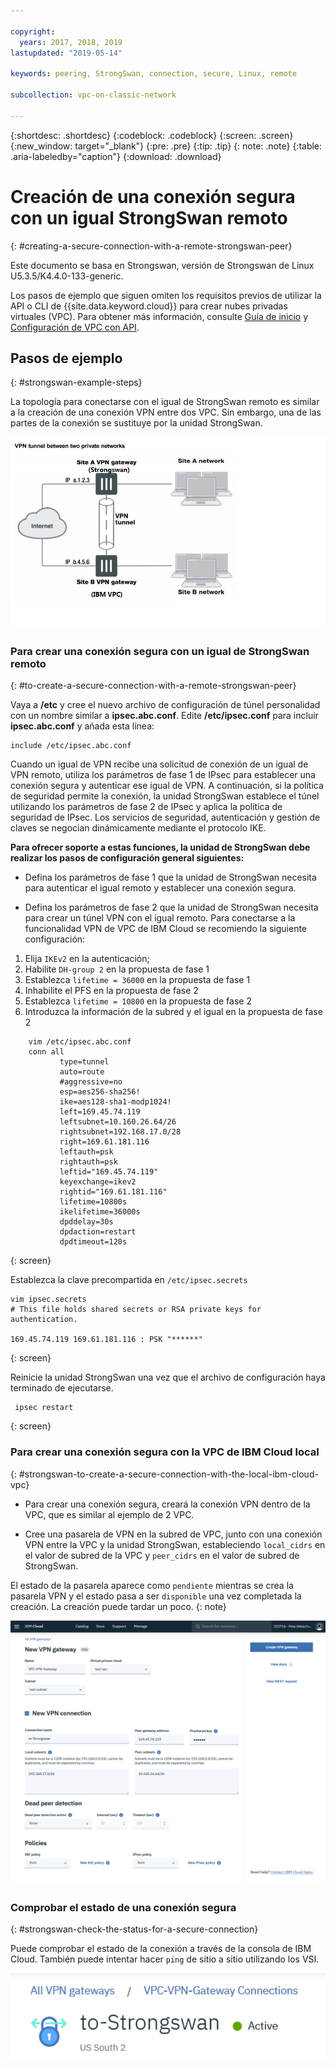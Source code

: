 ```yaml
---

copyright:
  years: 2017, 2018, 2019
lastupdated: "2019-05-14"

keywords: peering, StrongSwan, connection, secure, Linux, remote

subcollection: vpc-on-classic-network

---
```


{:shortdesc: .shortdesc}
{:codeblock: .codeblock}
{:screen: .screen}
{:new_window: target="_blank"}
{:pre: .pre}
{:tip: .tip}
{: note: .note}
{:table: .aria-labeledby="caption"}
{:download: .download}


# Creación de una conexión segura con un igual StrongSwan remoto
{: #creating-a-secure-connection-with-a-remote-strongswan-peer}

Este documento se basa en Strongswan, versión de Strongswan de Linux U5.3.5/K4.4.0-133-generic.

Los pasos de ejemplo que siguen omiten los requisitos previos de utilizar la API o CLI de {{site.data.keyword.cloud}} para crear nubes privadas virtuales (VPC). Para obtener más información, consulte [Guía de inicio](/docs/vpc-on-classic?topic=vpc-on-classic-getting-started) y [Configuración de VPC con API](/docs/vpc-on-classic?topic=vpc-on-classic-creating-a-vpc-using-the-rest-apis).

## Pasos de ejemplo
{: #strongswan-example-steps}

La topología para conectarse con el igual de StrongSwan remoto es similar a la creación de una conexión VPN entre dos VPC. Sin embargo, una de las partes de la conexión se sustituye por la unidad StrongSwan.

![especificar descripción de imagen aquí](./images/vpc-vpn-sw-figure.png)

### Para crear una conexión segura con un igual de StrongSwan remoto
{: #to-create-a-secure-connection-with-a-remote-strongswan-peer}

Vaya a **/etc** y cree el nuevo archivo de configuración de túnel personalidad con un nombre similar a **ipsec.abc.conf**. Edite **/etc/ipsec.conf** para incluir **ipsec.abc.conf** y añada esta línea:

    include /etc/ipsec.abc.conf

Cuando un igual de VPN recibe una solicitud de conexión de un igual de VPN remoto, utiliza los parámetros de fase 1 de IPsec para establecer una conexión segura y autenticar ese igual de VPN. A continuación, si la política de seguridad permite la conexión, la unidad StrongSwan establece el túnel utilizando los parámetros de fase 2 de IPsec y aplica la política de seguridad de IPsec. Los servicios de seguridad, autenticación y gestión de claves se negocian dinámicamente mediante el protocolo IKE.

**Para ofrecer soporte a estas funciones, la unidad de StrongSwan debe realizar los pasos de configuración general siguientes:**

* Defina los parámetros de fase 1 que la unidad de StrongSwan necesita para autenticar el igual remoto y establecer una conexión segura.

* Defina los parámetros de fase 2 que la unidad de StrongSwan necesita para crear un túnel VPN con el igual remoto.
Para conectarse a la funcionalidad VPN de VPC de IBM Cloud se recomiendo la siguiente configuración:

1. Elija `IKEv2` en la autenticación;
2. Habilite `DH-group 2` en la propuesta de fase 1
3. Establezca `lifetime = 36000` en la propuesta de fase 1
4. Inhabilite el PFS en la propuesta de fase 2
5. Establezca `lifetime = 10800` en la propuesta de fase 2
6. Introduzca la información de la subred y el igual en la propuesta de fase 2

```
    vim /etc/ipsec.abc.conf
    conn all
           type=tunnel
           auto=route
           #aggressive=no
           esp=aes256-sha256!
           ike=aes128-sha1-modp1024!
           left=169.45.74.119
           leftsubnet=10.160.26.64/26
           rightsubnet=192.168.17.0/28
           right=169.61.181.116
           leftauth=psk
           rightauth=psk
           leftid="169.45.74.119"
           keyexchange=ikev2
           rightid="169.61.181.116"
           lifetime=10800s
           ikelifetime=36000s
           dpddelay=30s
           dpdaction=restart
           dpdtimeout=120s
```
{: screen}

Establezca la clave precompartida en `/etc/ipsec.secrets`

```
vim ipsec.secrets
# This file holds shared secrets or RSA private keys for authentication.

169.45.74.119 169.61.181.116 : PSK "******"

```
{: screen}

Reinicie la unidad StrongSwan una vez que el archivo de configuración haya terminado de ejecutarse.

```
 ipsec restart
```
{: screen}

### Para crear una conexión segura con la VPC de IBM Cloud local
{: #strongswan-to-create-a-secure-connection-with-the-local-ibm-cloud-vpc}

* Para crear una conexión segura, creará la conexión VPN dentro de la VPC, que es similar al ejemplo de 2 VPC.

* Cree una pasarela de VPN en la subred de VPC, junto con una conexión VPN entre la VPC y la unidad StrongSwan, estableciendo `local_cidrs` en el valor de subred de la VPC y `peer_cidrs` en el valor de subred de StrongSwan.

El estado de la pasarela aparece como `pendiente` mientras se crea la pasarela VPN y el estado pasa a ser `disponible` una vez completada la creación. La creación puede tardar un poco.
{: note}

![vpc-vpn-sw-connection](./images/vpc-vpn-sw-connection.png)

### Comprobar el estado de una conexión segura
{: #strongswan-check-the-status-for-a-secure-connection}

Puede comprobar el estado de la conexión a través de la consola de IBM Cloud. También puede intentar hacer `ping` de sitio a sitio utilizando los VSI.

![vpc-vpn-sw-status.png](./images/vpc-vpn-sw-status.png)

